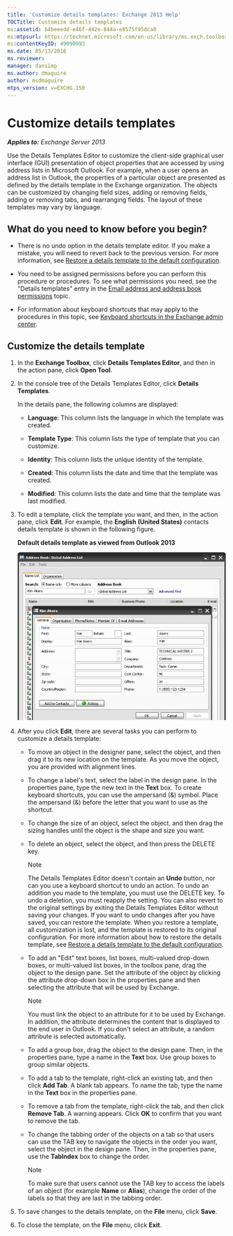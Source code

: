 ```yaml
---
title: 'Customize details templates: Exchange 2013 Help'
TOCTitle: Customize details templates
ms:assetid: b4beeedd-e46f-442e-844a-e8575f95dca0
ms:mtpsurl: https://technet.microsoft.com/en-us/library/ms.exch.toolbox.detailstemplate(v=EXCHG.150)
ms:contentKeyID: 49090993
ms.date: 05/13/2016
ms.reviewer: 
manager: dansimp
ms.author: dmaguire
author: msdmaguire
mtps_version: v=EXCHG.150
---
```


# Customize details templates

_**Applies to:** Exchange Server 2013_

Use the Details Templates Editor to customize the client-side graphical user interface (GUI) presentation of object properties that are accessed by using address lists in Microsoft Outlook. For example, when a user opens an address list in Outlook, the properties of a particular object are presented as defined by the details template in the Exchange organization. The objects can be customized by changing field sizes, adding or removing fields, adding or removing tabs, and rearranging fields. The layout of these templates may vary by language.

## What do you need to know before you begin?

  - There is no undo option in the details template editor. If you make a mistake, you will need to revert back to the previous version. For more information, see [Restore a details template to the default configuration](restore-a-details-template-to-the-default-configuration-exchange-2013-help.md).

  - You need to be assigned permissions before you can perform this procedure or procedures. To see what permissions you need, see the "Details templates" entry in the [Email address and address book permissions](email-address-and-address-book-permissions-exchange-2013-help.md) topic.

  - For information about keyboard shortcuts that may apply to the procedures in this topic, see [Keyboard shortcuts in the Exchange admin center](keyboard-shortcuts-in-the-exchange-admin-center-2013-help.md).

## Customize the details template

1. In the **Exchange Toolbox**, click **Details Templates Editor**, and then in the action pane, click **Open Tool**.

2. In the console tree of the Details Templates Editor, click **Details Templates**.

    In the details pane, the following columns are displayed:

      - **Language**: This column lists the language in which the template was created.

      - **Template Type**: This column lists the type of template that you can customize.

      - **Identity**: This column lists the unique identity of the template.

      - **Created**: This column lists the date and time that the template was created.

      - **Modified**: This column lists the date and time that the template was last modified.

3. To edit a template, click the template you want, and then, in the action pane, click **Edit**. For example, the **English (United States)** contacts details template is shown in the following figure.

    **Default details template as viewed from Outlook 2013**

    ![Default details template in Outlook 2007](images/JJ673049.a0af8aca-663d-4702-ab2f-9a342f481cdf(EXCHG.150).gif "Default details template in Outlook 2007")

4. After you click **Edit**, there are several tasks you can perform to customize a details template:

      - To move an object in the designer pane, select the object, and then drag it to its new location on the template. As you move the object, you are provided with alignment lines.

      - To change a label's text, select the label in the design pane. In the properties pane, type the new text in the **Text** box. To create keyboard shortcuts, you can use the ampersand (&) symbol. Place the ampersand (&) before the letter that you want to use as the shortcut.

      - To change the size of an object, select the object, and then drag the sizing handles until the object is the shape and size you want.

      - To delete an object, select the object, and then press the DELETE key.

        > [!NOTE]
        > The Details Templates Editor doesn't contain an <STRONG>Undo</STRONG> button, nor can you use a keyboard shortcut to undo an action. To undo an addition you made to the template, you must use the DELETE key. To undo a deletion, you must reapply the setting. You can also revert to the original settings by exiting the Details Templates Editor without saving your changes. If you want to undo changes after you have saved, you can restore the template. When you restore a template, all customization is lost, and the template is restored to its original configuration. For more information about how to restore the details template, see <A href="restore-a-details-template-to-the-default-configuration-exchange-2013-help.md">Restore a details template to the default configuration</A>.

      - To add an "Edit" text boxes, list boxes, multi-valued drop-down boxes, or multi-valued list boxes, in the toolbox pane, drag the object to the design pane. Set the attribute of the object by clicking the attribute drop-down box in the properties pane and then selecting the attribute that will be used by Exchange.

        > [!NOTE]
        > You must link the object to an attribute for it to be used by Exchange. In addition, the attribute determines the content that is displayed to the end user in Outlook. If you don't select an attribute, a random attribute is selected automatically.

      - To add a group box, drag the object to the design pane. Then, in the properties pane, type a name in the **Text** box. Use group boxes to group similar objects.

      - To add a tab to the template, right-click an existing tab, and then click **Add Tab**. A blank tab appears. To name the tab, type the name in the **Text** box in the properties pane.

      - To remove a tab from the template, right-click the tab, and then click **Remove Tab**. A warning appears. Click **OK** to confirm that you want to remove the tab.

      - To change the tabbing order of the objects on a tab so that users can use the TAB key to navigate the objects in the order you want, select the object in the design pane. Then, in the properties pane, use the **TabIndex** box to change the order.

        > [!NOTE]
        > To make sure that users cannot use the TAB key to access the labels of an object (for example <STRONG>Name</STRONG> or <STRONG>Alias</STRONG>), change the order of the labels so that they are last in the tabbing order.

5. To save changes to the details template, on the **File** menu, click **Save**.

6. To close the template, on the **File** menu, click **Exit**.
